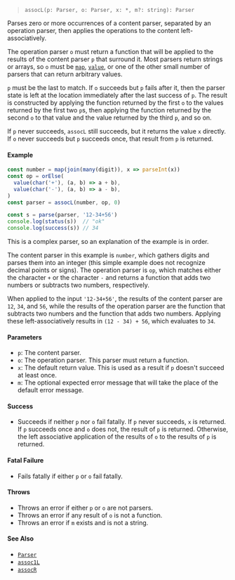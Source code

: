<!--
 Copyright (c) 2020 Thomas J. Otterson
 
 This software is released under the MIT License.
 https://opensource.org/licenses/MIT
-->

> `assocL(p: Parser, o: Parser, x: *, m?: string): Parser`

Parses zero or more occurrences of a content parser, separated by an operation parser, then applies the operations to the content left-associatively.

The operation parser `o` must return a function that will be applied to the results of the content parser `p` that surround it. Most parsers return strings or arrays, so `o` must be [`map`](map.md), [`value`](value.md), or one of the other small number of parsers that can return arbitrary values.

`p` must be the last to match. If `o` succeeds but `p` fails after it, then the parser state is left at the location immediately after the last success of `p`. The result is constructed by applying the function returned by the first `o` to the values returned by the first two `p`s, then applying the function returned by the second `o` to that value and the value returned by the third `p`, and so on.

If `p` never succeeds, `assocL` still succeeds, but it returns the value `x` directly. If `o` never succeeds but `p` succeeds once, that result from `p` is returned.

#### Example

```javascript
const number = map(join(many(digit)), x => parseInt(x))
const op = orElse(
  value(char('+'), (a, b) => a + b), 
  value(char('-'), (a, b) => a - b),
)
const parser = assocL(number, op, 0)

const s = parse(parser, '12-34+56')
console.log(status(s))  // "ok"
console.log(success(s)) // 34
```

This is a complex parser, so an explanation of the example is in order.

The content parser in this example is `number`, which gathers digits and parses them into an integer (this simple example does not recognize decimal points or signs). The operation parser is `op`, which matches either the character `+` or the character `-` and returns a function that adds two numbers or subtracts two numbers, respectively.

When applied to the input `'12-34+56'`, the results of the content parser are `12`, `34`, and `56`, while the results of the operation parser are the function that subtracts two numbers and the function that adds two numbers. Applying these left-associatively results in `(12 - 34) + 56`, which evaluates to `34`.

#### Parameters

* `p`: The content parser.
* `o`: The operation parser. This parser must return a function.
* `x`: The default return value. This is used as a result if `p` doesn't succeed at least once.
* `m`: The optional expected error message that will take the place of the default error message.

#### Success

* Succeeds if neither `p` nor `o` fail fatally. If `p` never succeeds, `x` is returned. If `p` succeeds once and `o` does not, the result of `p` is returned. Otherwise, the left associative application of the results of `o` to the results of `p` is returned.

#### Fatal Failure

* Fails fatally if either `p` or `o` fail fatally.

#### Throws

* Throws an error if either `p` or `o` are not parsers.
* Throws an error if any result of `o` is not a function.
* Throws an error if `m` exists and is not a string.

#### See Also

* [`Parser`](../types/parser.md)
* [`assoc1L`](assoc1l.md)
* [`assocR`](assocr.md)